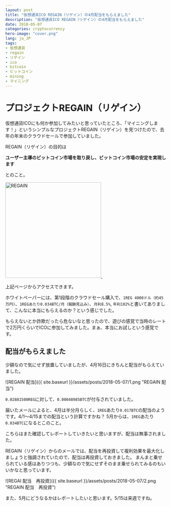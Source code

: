 ```yaml
---
layout: post
title: "仮想通貨ICO REGAIN（リゲイン）の4月配当をもらえました"
description: "仮想通貨ICO REGAIN（リゲイン）の4月配当をもらえました"
date: 2018-05-07
categories: cryptocurrency
hero-image: "cover.png"
lang: ja_JP
tags:
- 仮想通貨
- regain
- リゲイン
- ico
- bitcoin
- ビットコイン
- mining
- マイニング
---
```


# プロジェクトREGAIN（リゲイン）

仮想通貨ICOにも何か参加してみたいと思っていたところ、「マイニングします！」というシンプルなプロジェクトREGAIN（リゲイン）を見つけたので、去年の年末のクラウドセールで参加していました。

REGAIN（リゲイン）の目的は

**ユーザー主導のビットコイン市場を取り戻し、ビットコイン市場の安定を実現します**

とのこと。

<a href="https://affiliate.project-regain.io/link.php?intro=66c9fff20f8ba39db4a1c8567baeb9d2&addrid=cc1dfd03c7a4e8257993db4fa52e2630" target="_blank" rel="nofollow">
<img border="0" width="300" height="300" alt="REGAIN" src="https://affiliate.project-regain.io/img/regain/300x300_en.png">
</a>
<img src="https://affiliate.project-regain.io/impression.php?intro=66c9fff20f8ba39db4a1c8567baeb9d2&addrid=cc1dfd03c7a4e8257993db4fa52e2630" width="1" height="1" border="0" alt="REGAIN"/>


上記ページからアクセスできます。

ホワイトペーパーには、第1段階のクラウドセール購入で、`1REG 4000ドル（約45万円)`、`1REGあたり0.034BTC/月（報酬見込み）`、`月利8.5%`, `年利102%`と書いてありまして、こんなに本当にもらえるのか？という感じでした。

もらえないとか詐欺だったら危ないなと思ったので、遊びの感覚で当時のレートで2万円くらいでICOに参加してみました。まぁ、本当にお試しという感覚です。


## 配当がもらえました

少額なので気にせず放置していましたが、4月16日にきちんと配当がもらえていました。

![REGAIN 配当]({{ site.baseurl }}/assets/posts/2018-05-07/1.png "REGAIN 配当")

`0.02881500REG`に対して、`0.00048985BTC`が付与されていました。

届いたメールによると、4月は半分月らしく、`1REG`あたり`0.017BTC`の配当のようです。4/1〜4/15までの配当という計算ですかね？
5月からは、`1REG`あたり`0.034BTC`になるとこのこと。

こちらはまた確認してレポートしていきたいと思いますが、配当は無事されました。

REGAIN（リゲイン）からのメールでは、配当を再投資して複利効果を最大化しましょうと強調されていたので、配当は再投資しておきました。
まんまと乗せられている感はありつつも、少額なので気にせずそのまま乗せられてみるのもいいかなと思っています。

![REGAI 配当　再投資]({{ site.baseurl }}/assets/posts/2018-05-07/2.png "REGAIN 配当　再投資")

また、5月にどうなるかはレポートしたいと思います。5/15は来週ですね。